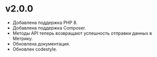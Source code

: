 # v2.0.0
- Добавлена поддержка PHP 8.
- Добавлена поддержка Composer.
- Методы API теперь возвращают успешность отправки данных в Метрику.
- Обновлена документация.
- Обновлен codestyle.
